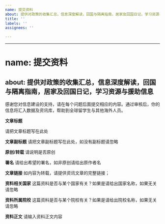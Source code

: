 ```yaml
---
name: 提交资料
about: 提供对政策的收集汇总，信息深度解读，回国与隔离指南，居家及回国日记，学习资源与援助信息
title: ''
labels: ''
assignees: ''

---
```


---
# name: 提交资料
about: 提供对政策的收集汇总，信息深度解读，回国与隔离指南，居家及回国日记，学习资源与援助信息
---

感谢您对信息建设的支持，请在每个问题后面提交相应的内容。通过审核后，你的信息将汇入数据及资讯库，帮助到全球留学生与其他海外人员。

**文章标题**

请把文章标题写在此处

**文章副标题**
请把文章副标题写在此处，如没有副标题请忽略

**原创/转载**
请说明是否原创

**署名**
请给出希望的署名，如非原创请给出原作者名

**文章链接**
如内容为转载，请提供资讯文章的完整链接；

**资料相关国家**
这篇资料是否与某个国家有关？如果是请给出国家名称，如果无关请忽略

**资料所属院校**
这篇资料是否与某个院校有关？如果是请给出院校名称，如果无关请忽略

**资料正文**
请输入资料正文内容

